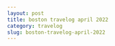 ```yaml
---
layout: post
title: boston travelog april 2022
category: travelog
slug: boston-travelog-april-2022
---
```


